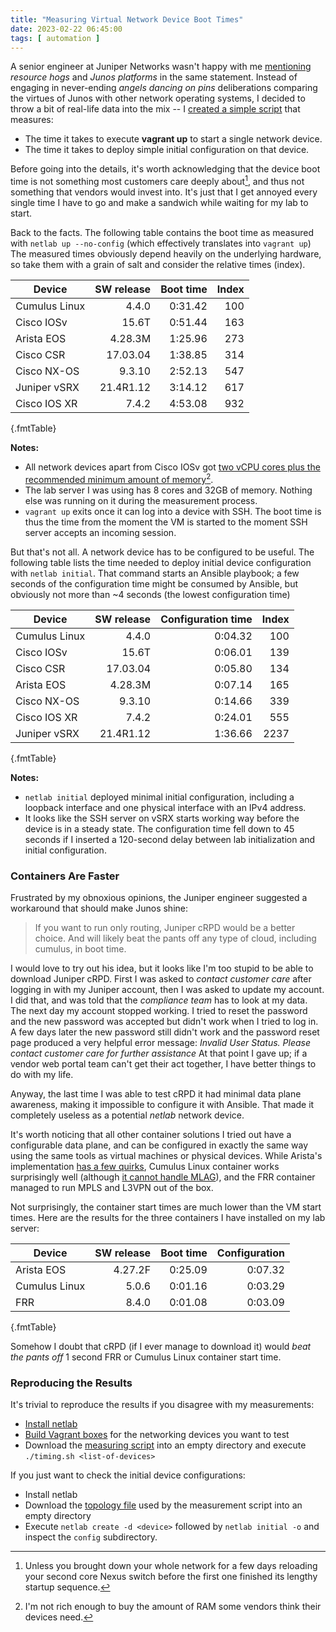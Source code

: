 ```yaml
---
title: "Measuring Virtual Network Device Boot Times"
date: 2023-02-22 06:45:00
tags: [ automation ]
---
```

A senior engineer at Juniper Networks wasn't happy with me [mentioning](https://blog.ipspace.net/2023/02/cisco-ios-bgp-update-delay.html#fn:2) *resource hogs* and *Junos platforms* in the same statement. Instead of engaging in never-ending _angels dancing on pins_ deliberations comparing the virtues of Junos with other network operating systems, I decided to throw a bit of real-life data into the mix -- I [created a simple script](https://github.com/ipspace/netlab-examples/tree/master/timing) that measures:

* The time it takes to execute **vagrant up** to start a single network device.
* The time it takes to deploy simple initial configuration on that device.
<!--more-->

Before going into the details, it's worth acknowledging that the device boot time is not something most customers care deeply about[^NXOS], and thus not something that vendors would invest into. It's just that I get annoyed every single time I have to go and make a sandwich while waiting for my lab to start.

[^NXOS]: Unless you brought down your whole network for a few days reloading your second core Nexus switch before the first one finished its lengthy startup sequence.

Back to the facts. The following table contains the boot time as measured with `netlab up --no-config` (which effectively translates into `vagrant up`) The measured times obviously depend heavily on the underlying hardware, so take them with a grain of salt and consider the relative times (index).
 
| Device      | SW release | Boot time | Index |
|-------------|-----------:|----------:|------:|
|Cumulus Linux| 4.4.0      | 0:31.42   |  100 |
|Cisco IOSv   | 15.6T      | 0:51.44   |  163 |
|Arista EOS   | 4.28.3M    | 1:25.96   |  273 |
|Cisco CSR    | 17.03.04   | 1:38.85   |  314 |
|Cisco NX-OS  | 9.3.10     | 2:52.13   |  547 |
|Juniper vSRX | 21.4R1.12  | 3:14.12   |  617 |
|Cisco IOS XR | 7.4.2      | 4:53.08   |  932 |
{.fmtTable}

**Notes:**

* All network devices apart from Cisco IOSv got [two vCPU cores plus the recommended minimum amount of memory](https://netsim-tools.readthedocs.io/en/latest/platforms.html#supported-virtualization-providers)[^NR].
* The lab server I was using has 8 cores and 32GB of memory. Nothing else was running on it during the measurement process.
* `vagrant up` exits once it can log into a device with SSH. The boot time is thus the time from the moment the VM is started to the moment SSH server accepts an incoming session. 

But that's not all. A network device has to be configured to be useful. The following table lists the time needed to deploy initial device configuration with `netlab initial`. That command starts an Ansible playbook; a few seconds of the configuration time might be consumed by Ansible, but obviously not more than ~4 seconds (the lowest configuration time) 

| Device      | SW release | Configuration time | Index |
|-------------|-----------:|-------------------:|------:|
|Cumulus Linux| 4.4.0      |       0:04.32 |  100 |
|Cisco IOSv   | 15.6T      |       0:06.01 |  139 |
|Cisco CSR    | 17.03.04   |       0:05.80 |  134 |
|Arista EOS   | 4.28.3M    |       0:07.14 |  165 |
|Cisco NX-OS  | 9.3.10     |       0:14.66 |  339 |
|Cisco IOS XR | 7.4.2      |       0:24.01 |  555 |
|Juniper vSRX | 21.4R1.12  |       1:36.66 | 2237 |
{.fmtTable}

**Notes:**
* `netlab initial` deployed minimal initial configuration, including a loopback interface and one physical interface with an IPv4 address.
* It looks like the SSH server on vSRX starts working way before the device is in a steady state. The configuration time fell down to 45 seconds if I inserted a 120-second delay between lab initialization and initial configuration.

### Containers Are Faster

Frustrated by my obnoxious opinions, the Juniper engineer suggested a workaround that should make Junos shine:

> If you want to run only routing, Juniper cRPD would be a better choice. And will likely beat the pants off any type of cloud, including cumulus, in boot time.

I would love to try out his idea, but it looks like I'm too stupid to be able to download Juniper cRPD. First I was asked to _contact customer care_ after logging in with my Juniper account, then I was asked to update my account. I did that, and was told that the _compliance team_ has to look at my data. The next day my account stopped working. I tried to reset the password and the new password was accepted but didn't work when I tried to log in. A few days later the new password still didn't work and the password reset page produced a very helpful error message: _Invalid User Status. Please contact customer care for further assistance_ At that point I gave up; if a vendor web portal team can't get their act together, I have better things to do with my life.

Anyway, the last time I was able to test cRPD it had minimal data plane awareness, making it impossible to configure it with Ansible. That made it completely useless as a potential  _netlab_ network device.

It's worth noticing that all other container solutions I tried out have a configurable data plane, and can be configured in exactly the same way using the same tools as virtual machines or physical devices. While Arista's implementation [has a few quirks](https://blog.ipspace.net/2022/03/dataplane-quirks-virtual-devices.html), Cumulus Linux container works surprisingly well (although [it cannot handle MLAG](https://containerlab.dev/manual/kinds/cvx/)), and the FRR container managed to run MPLS and L3VPN out of the box.

Not surprisingly, the container start times are much lower than the VM start times. Here are the results for the three containers I have installed on my lab server:

| Device      | SW release | Boot time | Configuration |
|-------------|-----------:|----------:|--------------:|
|Arista EOS   | 4.27.2F    | 0:25.09   |       0:07.32 |
|Cumulus Linux| 5.0.6      | 0:01.16   |       0:03.29 |
|FRR          | 8.4.0      | 0:01.08   |       0:03.09 |
{.fmtTable}

Somehow I doubt that cRPD (if I ever manage to download it) would _beat the pants off_ 1 second FRR or Cumulus Linux container start time.

### Reproducing the Results

It's trivial to reproduce the results if you disagree with my measurements:

* [Install netlab](https://netsim-tools.readthedocs.io/en/latest/install.html)
* [Build Vagrant boxes](https://netsim-tools.readthedocs.io/en/latest/labs/libvirt.html) for the networking devices you want to test
* Download the [measuring script](https://github.com/ipspace/netlab-examples/tree/master/timing) into an empty directory and execute `./timing.sh <list-of-devices>`

If you just want to check the initial device configurations:

* Install netlab
* Download the [topology file](https://github.com/ipspace/netlab-examples/blob/master/timing/topology.yml) used by the measurement script into an empty directory
* Execute `netlab create -d <device>` followed by `netlab initial -o` and inspect the `config` subdirectory.

[^NR]: I'm not rich enough to buy the amount of RAM some vendors think their devices need.